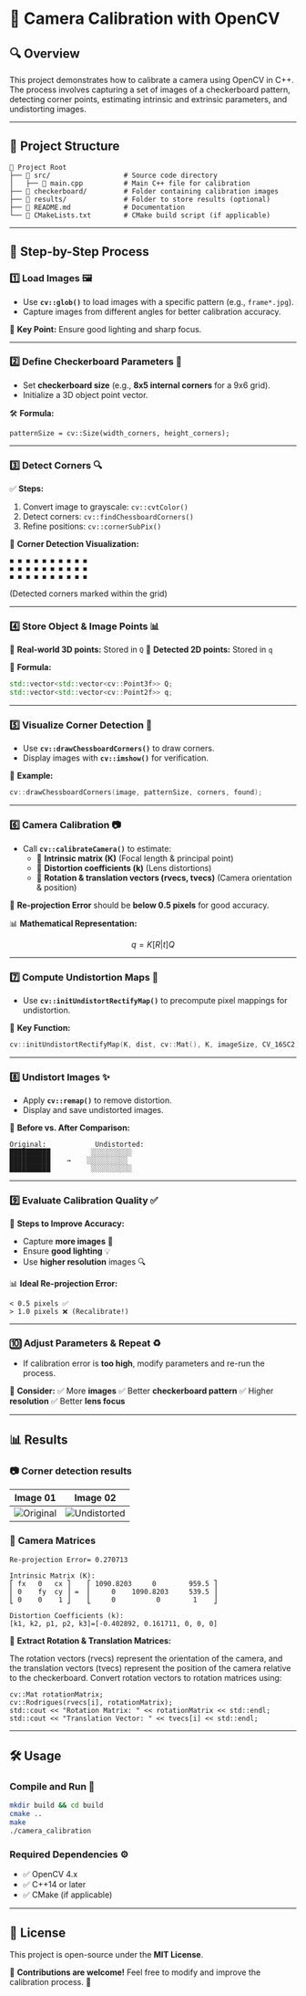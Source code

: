 # 📸 Camera Calibration with OpenCV

## 🔍 Overview

This project demonstrates how to calibrate a camera using OpenCV in C++. The process involves capturing a set of images of a checkerboard pattern, detecting corner points, estimating intrinsic and extrinsic parameters, and undistorting images.

---

## 📂 Project Structure

```plaintext
📁 Project Root
├── 📂 src/                  # Source code directory
│   ├── 📄 main.cpp          # Main C++ file for calibration
├── 📂 checkerboard/         # Folder containing calibration images
├── 📂 results/              # Folder to store results (optional)
├── 📄 README.md             # Documentation
└── 📄 CMakeLists.txt        # CMake build script (if applicable)
```

---

## 🔢 Step-by-Step Process

### 1️⃣ Load Images 🖼️

- Use **`cv::glob()`** to load images with a specific pattern (e.g., `frame*.jpg`).
- Capture images from different angles for better calibration accuracy.

📌 **Key Point:** Ensure good lighting and sharp focus.

---

### 2️⃣ Define Checkerboard Parameters 📏

- Set **checkerboard size** (e.g., **8x5 internal corners** for a 9x6 grid).
- Initialize a 3D object point vector.

🛠️ **Formula:**

```
patternSize = cv::Size(width_corners, height_corners);
```

---

### 3️⃣ Detect Corners 🔍

✅ **Steps:**
1. Convert image to grayscale: `cv::cvtColor()`
2. Detect corners: `cv::findChessboardCorners()`
3. Refine positions: `cv::cornerSubPix()`

🔎 **Corner Detection Visualization:**

```
◼ ◼ ◼ ◼ ◼ ◼ ◼ ◼ ◼ ◼
◼ ◼ ◼ ◼ ◼ ◼ ◼ ◼ ◼ ◼
◼ ◼ ◼ ◼ ◼ ◼ ◼ ◼ ◼ ◼
``` 
(Detected corners marked within the grid)

---

### 4️⃣ Store Object & Image Points 📊

📍 **Real-world 3D points:** Stored in `Q`
📍 **Detected 2D points:** Stored in `q`

📝 **Formula:**
```cpp
std::vector<std::vector<cv::Point3f>> Q;
std::vector<std::vector<cv::Point2f>> q;
```

---

### 5️⃣ Visualize Corner Detection 🎨

- Use **`cv::drawChessboardCorners()`** to draw corners.
- Display images with **`cv::imshow()`** for verification.

📌 **Example:**
```cpp
cv::drawChessboardCorners(image, patternSize, corners, found);
```

---

### 6️⃣ Camera Calibration 📷

- Call **`cv::calibrateCamera()`** to estimate:
  - 🔲 **Intrinsic matrix (K)** (Focal length & principal point)
  - 🔄 **Distortion coefficients (k)** (Lens distortions)
  - 🛑 **Rotation & translation vectors (rvecs, tvecs)** (Camera orientation & position)

📌 **Re-projection Error** should be **below 0.5 pixels** for good accuracy.

📊 **Mathematical Representation:**
```math
q = K [R|t] Q
```

---

### 7️⃣ Compute Undistortion Maps 🔄

- Use **`cv::initUndistortRectifyMap()`** to precompute pixel mappings for undistortion.

📌 **Key Function:**
```cpp
cv::initUndistortRectifyMap(K, dist, cv::Mat(), K, imageSize, CV_16SC2, map1, map2);
```

---

### 8️⃣ Undistort Images ✨

- Apply **`cv::remap()`** to remove distortion.
- Display and save undistorted images.

📌 **Before vs. After Comparison:**

```
Original:            Undistorted:
██████████          ░░░░░░░░░░
██████████    →    ░░░░░░░░░░
██████████          ░░░░░░░░░░
```

---

### 9️⃣ Evaluate Calibration Quality ✅

📌 **Steps to Improve Accuracy:**
- Capture **more images** 📸
- Ensure **good lighting** 💡
- Use **higher resolution** images 🔍

📊 **Ideal Re-projection Error:**
```
< 0.5 pixels ✅
> 1.0 pixels ❌ (Recalibrate!)
```

---

### 🔟 Adjust Parameters & Repeat ♻️

- If calibration error is **too high**, modify parameters and re-run the process.

📌 **Consider:**
✅ More **images**
✅ Better **checkerboard pattern**
✅ Higher **resolution**
✅ Better **lens focus**

---


## 📊 Results

### 📷 **Corner detection results**
| Image 01 |  Image 02 |
|---------------|------------------|
| ![Original](results/01.jpg) | ![Undistorted](results/02.jpg) |

### 🔢 **Camera Matrices**

```
Re-projection Error= 0.270713  

Intrinsic Matrix (K):
⎡ fx   0   cx ⎤    ⎡ 1090.8203     0        959.5 ⎤
⎢ 0    fy  cy ⎥ =  ⎢     0    1090.8203     539.5 ⎥
⎣ 0    0    1 ⎦    ⎣     0          0        1    ⎦

Distortion Coefficients (k):
[k1, k2, p1, p2, k3]=[-0.402892, 0.161711, 0, 0, 0]
```

📌 **Extract Rotation & Translation Matrices:** 

The rotation vectors (rvecs) represent the orientation of the camera, and the translation vectors (tvecs) represent the position of the camera relative to the checkerboard.
Convert rotation vectors to rotation matrices using:
```
cv::Mat rotationMatrix;
cv::Rodrigues(rvecs[i], rotationMatrix);
std::cout << "Rotation Matrix: " << rotationMatrix << std::endl;
std::cout << "Translation Vector: " << tvecs[i] << std::endl;

```

---
## 🛠️ Usage

### **Compile and Run** 🚀
```bash
mkdir build && cd build
cmake ..
make
./camera_calibration
```

### **Required Dependencies** ⚙️
- ✅ OpenCV 4.x
- ✅ C++14 or later
- ✅ CMake (if applicable)

---

## 📜 License

This project is open-source under the **MIT License**.

📌 **Contributions are welcome!** Feel free to modify and improve the calibration process. 🚀

